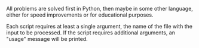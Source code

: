 All problems are solved first in Python, then maybe in some other language, either for speed improvements or for educational purposes.

Each script requires at least a single argument, the name of the file with the input to be processed. If the script requires additional
arguments, an "usage" message will be printed.
